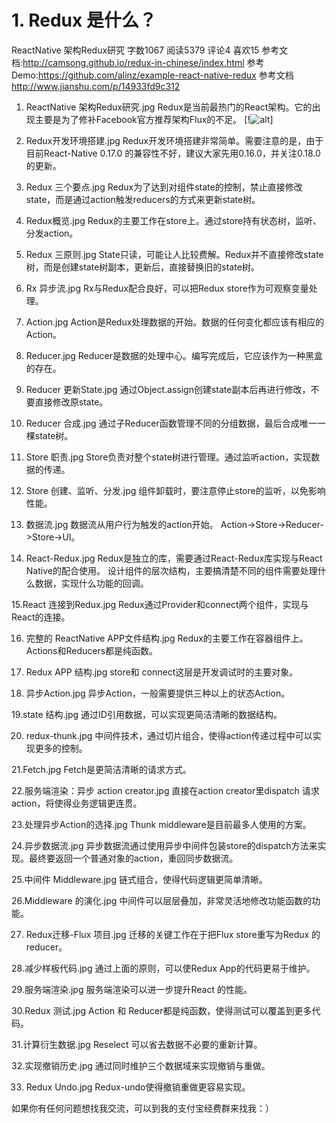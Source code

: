 # 1. Redux 是什么？


ReactNative 架构Redux研究
字数1067 阅读5379 评论4 喜欢15
参考文档:http://camsong.github.io/redux-in-chinese/index.html
参考Demo:https://github.com/alinz/example-react-native-redux
参考文档 http://www.jianshu.com/p/14933fd9c312

01. ReactNative 架构Redux研究.jpg
Redux是当前最热门的React架构。它的出现主要是为了修补Facebook官方推荐架构Flux的不足。
[!![alt](http://upload-images.jianshu.io/upload_images/80690-2c073cb2c2cf1010.jpg?imageMogr2/auto-orient/strip%7CimageView2/2)]

02. Redux开发环境搭建.jpg
Redux开发环境搭建非常简单。需要注意的是，由于目前React-Native 0.17.0 的兼容性不好，建议大家先用0.16.0，并关注0.18.0的更新。


03. Redux 三个要点.jpg
Redux为了达到对组件state的控制，禁止直接修改state，而是通过action触发reducers的方式来更新state树。


04. Redux概览.jpg
Redux的主要工作在store上。通过store持有状态树，监听、分发action。


05. Redux 三原则.jpg
State只读，可能让人比较费解。Redux并不直接修改state树，而是创建state树副本，更新后，直接替换旧的state树。


06. Rx 异步流.jpg
Rx与Redux配合良好，可以把Redux store作为可观察变量处理。


07. Action.jpg
Action是Redux处理数据的开始。数据的任何变化都应该有相应的Action。


08. Reducer.jpg
Reducer是数据的处理中心。编写完成后，它应该作为一种黑盒的存在。


09. Reducer 更新State.jpg
通过Object.assign创建state副本后再进行修改，不要直接修改原state。


10. Reducer 合成.jpg
通过子Reducer函数管理不同的分组数据，最后合成唯一一棵state树。


11. Store 职责.jpg
Store负责对整个state树进行管理。通过监听action，实现数据的传递。


12. Store 创建、监听、分发.jpg
组件卸载时，要注意停止store的监听，以免影响性能。


13. 数据流.jpg
数据流从用户行为触发的action开始。
Action->Store->Reducer->Store->UI。


14. React-Redux.jpg
Redux是独立的库，需要通过React-Redux库实现与React Native的配合使用。
设计组件的层次结构，主要搞清楚不同的组件需要处理什么数据，实现什么功能的回调。


15.React 连接到Redux.jpg
Redux通过Provider和connect两个组件，实现与React的连接。


16. 完整的 ReactNative APP文件结构.jpg
Redux的主要工作在容器组件上。Actions和Reducers都是纯函数。


17. Redux APP 结构.jpg
store和 connect这层是开发调试时的主要对象。


18. 异步Action.jpg
异步Action，一般需要提供三种以上的状态Action。


19.state 结构.jpg
通过ID引用数据，可以实现更简洁清晰的数据结构。


20. redux-thunk.jpg
中间件技术，通过切片组合，使得action传递过程中可以实现更多的控制。


21.Fetch.jpg
Fetch是更简洁清晰的请求方式。


22.服务端渲染：异步 action creator.jpg
直接在action creator里dispatch 请求action，将使得业务逻辑更连贯。


23.处理异步Action的选择.jpg
Thunk middleware是目前最多人使用的方案。


24.异步数据流.jpg
异步数据流通过使用异步中间件包装store的dispatch方法来实现。最终要返回一个普通对象的action，重回同步数据流。


25.中间件 Middleware.jpg
链式组合，使得代码逻辑更简单清晰。


26.Middleware 的演化.jpg
中间件可以层层叠加，非常灵活地修改功能函数的功能。


27. Redux迁移-Flux 项目.jpg
迁移的关键工作在于把Flux store重写为Redux 的reducer。


28.减少样板代码.jpg
通过上面的原则，可以使Redux App的代码更易于维护。


29.服务端渲染.jpg
服务端渲染可以进一步提升React 的性能。


30.Redux 测试.jpg
Action 和 Reducer都是纯函数，使得测试可以覆盖到更多代码。


31.计算衍生数据.jpg
Reselect 可以省去数据不必要的重新计算。


32.实现撤销历史.jpg
通过同时维护三个数据域来实现撤销与重做。


33. Redux Undo.jpg
Redux-undo使得撤销重做更容易实现。

如果你有任何问题想找我交流，可以到我的支付宝经费群来找我：）